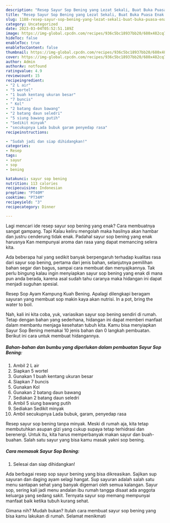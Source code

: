 ```yaml
---
description: "Resep Sayur Sop Bening yang Lezat Sekali, Buat Buka Puasa Enak Banget"
title: "Resep Sayur Sop Bening yang Lezat Sekali, Buat Buka Puasa Enak Banget"
slug: 1188-resep-sayur-sop-bening-yang-lezat-sekali-buat-buka-puasa-enak-banget
category: Uncategorized
date: 2023-03-04T05:52:51.189Z
image: https://img-global.cpcdn.com/recipes/936c5bc18937bb20/680x482cq70/sayur-sop-bening-foto-resep-utama.jpg
hideToc: false
enableToc: true
enableTocContent: false
thumbnail: https://img-global.cpcdn.com/recipes/936c5bc18937bb20/680x482cq70/sayur-sop-bening-foto-resep-utama.jpg
cover: https://img-global.cpcdn.com/recipes/936c5bc18937bb20/680x482cq70/sayur-sop-bening-foto-resep-utama.jpg
author: Admin
authorAv: notfound
ratingvalue: 4.9
reviewcount: 15
recipeingredient:
- "2 L air"
- "5 wortel"
- "1 buah kentang ukuran besar"
- "7 buncis"
- " Kol"
- "2 batang daun bawang"
- "2 batang daun seledri"
- "5 siung bawang putih"
- "Sedikit minyak"
- "secukupnya Lada bubuk garam penyedap rasa"
recipeinstructions:

- "Sudah jadi dan siap dihidangkan!"
categories:
- Resep
tags:
- sayur
- sop
- bening

katakunci: sayur sop bening 
nutrition: 113 calories
recipecuisine: Indonesian
preptime: "PT40M"
cooktime: "PT34M"
recipeyield: "3"
recipecategory: Dinner

---
```



Lagi mencari ide resep sayur sop bening yang enak? Cara membuatnya sangat gampang. Tapi Kalau keliru mengolah maka hasilnya akan hambar dan justru cenderung tidak enak. Padahal sayur sop bening yang enak harusnya Kan mempunyai aroma dan rasa yang dapat memancing selera kita.


Ada beberapa hal yang sedikit banyak berpengaruh terhadap kualitas rasa dari sayur sop bening, pertama dari jenis bahan, selanjutnya pemilihan bahan segar dan bagus, sampai cara membuat dan menyajikannya. Tak perlu bingung kalau ingin menyiapkan sayur sop bening yang enak di mana pun anda berada, karena asal sudah tahu caranya maka hidangan ini dapat menjadi suguhan spesial.

Resep Sop Ayam Kampung Kuah Bening. Apalagi dilengkapi beragam sayuran yang membuat sop makin kaya akan nutrisi. In a pot, bring the water to boil.


Nah, kali ini kita coba, yuk, variasikan sayur sop bening sendiri di rumah. Tetap dengan bahan yang sederhana, hidangan ini dapat memberi manfaat dalam membantu menjaga kesehatan tubuh kita. Kamu bisa menyiapkan Sayur Sop Bening memakai 10 jenis bahan dan 0 langkah pembuatan. Berikut ini cara untuk membuat hidangannya.

<!--inarticleads1-->

##### Bahan-bahan dan bumbu yang diperlukan dalam pembuatan Sayur Sop Bening:

1. Ambil 2 L air
1. Siapkan 5 wortel
1. Gunakan 1 buah kentang ukuran besar
1. Siapkan 7 buncis
1. Gunakan  Kol
1. Gunakan 2 batang daun bawang
1. Sediakan 2 batang daun seledri
1. Ambil 5 siung bawang putih
1. Sediakan Sedikit minyak
1. Ambil secukupnya Lada bubuk, garam, penyedap rasa


Resep sayur sop bening tanpa minyak. Meski di rumah aja, kita tetap membutuhkan asupan gizi yang cukup supaya tetap terhidrasi dan berenergi. Untuk itu, kita harus memperbanyak makan sayur dan buah-buahan. Salah satu sayur yang bisa kamu masak yakni sop bening. 

<!--inarticleads2-->

##### Cara memasak Sayur Sop Bening:


1. Selesai dan siap dihidangkan!

Ada berbagai resep sop sayur bening yang bisa dikreasikan. Sajikan sup sayuran dan daging ayam selagi hangat. Sup sayuran adalah salah satu menu santapan sehat yang banyak digemari oleh semua kalangan. Sayur sop, sering kali jadi menu andalan ibu rumah tangga disaat ada anggota keluarga yang sedang sakit. Ternyata sayur sop memang mempunyai manfaat baik ketika tubuh kurang sehat. 

Gimana nih? Mudah bukan? Itulah cara membuat sayur sop bening yang bisa kamu lakukan di rumah. Selamat menikmati
